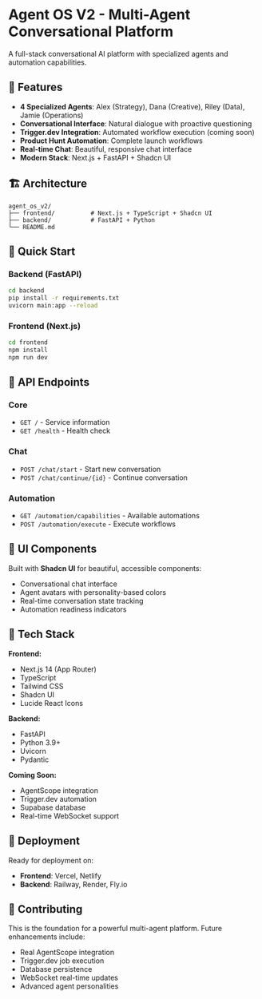 # Agent OS V2 - Multi-Agent Conversational Platform

A full-stack conversational AI platform with specialized agents and automation capabilities.

## 🤖 Features

- **4 Specialized Agents**: Alex (Strategy), Dana (Creative), Riley (Data), Jamie (Operations)
- **Conversational Interface**: Natural dialogue with proactive questioning
- **Trigger.dev Integration**: Automated workflow execution (coming soon)
- **Product Hunt Automation**: Complete launch workflows
- **Real-time Chat**: Beautiful, responsive chat interface
- **Modern Stack**: Next.js + FastAPI + Shadcn UI

## 🏗️ Architecture

```
agent_os_v2/
├── frontend/          # Next.js + TypeScript + Shadcn UI
├── backend/           # FastAPI + Python
└── README.md
```

## 🚀 Quick Start

### Backend (FastAPI)
```bash
cd backend
pip install -r requirements.txt
uvicorn main:app --reload
```

### Frontend (Next.js)
```bash
cd frontend
npm install
npm run dev
```

## 📡 API Endpoints

### Core
- `GET /` - Service information
- `GET /health` - Health check

### Chat
- `POST /chat/start` - Start new conversation
- `POST /chat/continue/{id}` - Continue conversation

### Automation
- `GET /automation/capabilities` - Available automations
- `POST /automation/execute` - Execute workflows

## 🎨 UI Components

Built with **Shadcn UI** for beautiful, accessible components:
- Conversational chat interface
- Agent avatars with personality-based colors
- Real-time conversation state tracking
- Automation readiness indicators

## 🔧 Tech Stack

**Frontend:**
- Next.js 14 (App Router)
- TypeScript
- Tailwind CSS
- Shadcn UI
- Lucide React Icons

**Backend:**
- FastAPI
- Python 3.9+
- Uvicorn
- Pydantic

**Coming Soon:**
- AgentScope integration
- Trigger.dev automation
- Supabase database
- Real-time WebSocket support

## 🚀 Deployment

Ready for deployment on:
- **Frontend**: Vercel, Netlify
- **Backend**: Railway, Render, Fly.io

## 🤝 Contributing

This is the foundation for a powerful multi-agent platform. Future enhancements include:
- Real AgentScope integration
- Trigger.dev job execution
- Database persistence
- WebSocket real-time updates
- Advanced agent personalities 